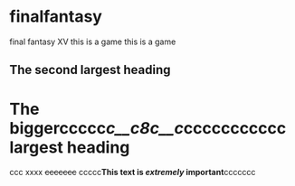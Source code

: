 # finalfantasy
final fantasy XV
this is a game
this is a game
## The second largest heading
# The biggerccccc*c__c8c__c*ccccccccccc largest heading
ccc xxxx  ~~ccccccc~~
ccccc**This text is _extremely_ important**ccccccc

